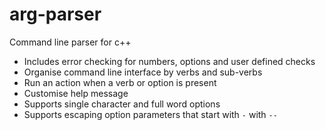 # arg-parser

Command line parser for c++

 - Includes error checking for numbers, options and user defined checks
 - Organise command line interface by verbs and sub-verbs
 - Run an action when a verb or option is present
 - Customise help message
 - Supports single character and full word options
 - Supports escaping option parameters that start with `-` with `--`
